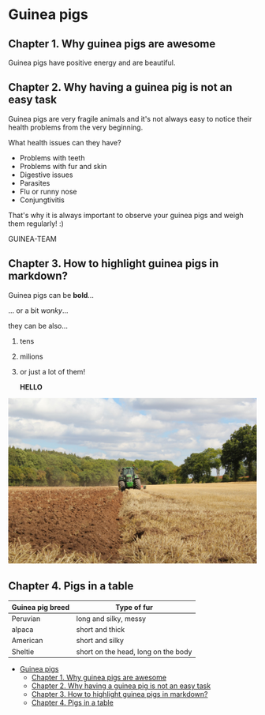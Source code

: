 # Guinea pigs

## Chapter 1. Why guinea pigs are awesome

Guinea pigs have positive energy and are beautiful.

## Chapter 2. Why having a guinea pig is not an easy task

Guinea pigs are very fragile animals and it's not always easy to notice their health problems from the very beginning.

What health issues can they have?

* Problems with teeth
* Problems with fur and skin
* Digestive issues
* Parasites
* Flu or runny nose
* Conjungtivitis

That's why it is always important to observe your guinea pigs and weigh them regularly! :)

GUINEA-TEAM

## Chapter 3. How to highlight guinea pigs in markdown?

Guinea pigs can be **bold**...

... or a bit *wonky*...

they can be also...

1. tens
2. milions
3. or just a lot of them!

   **HELLO**

![Here we can't see any guinea pigs.](picture.jpg)

## Chapter 4. Pigs in a table

| Guinea pig breed | Type of fur                         |
| ---------------- | ----------------------------------- |
| Peruvian         | long and silky, messy               |
| alpaca           | short and thick                     |
| American         | short and silky                     |
| Sheltie          | short on the head, long on the body |

- [Guinea pigs](#guinea-pigs)
  - [Chapter 1. Why guinea pigs are awesome](#chapter-1-why-guinea-pigs-are-awesome)
  - [Chapter 2. Why having a guinea pig is not an easy task](#chapter-2-why-having-a-guinea-pig-is-not-an-easy-task)
  - [Chapter 3. How to highlight guinea pigs in markdown?](#chapter-3-how-to-highlight-guinea-pigs-in-markdown)
  - [Chapter 4. Pigs in a table](#chapter-4-pigs-in-a-table)
